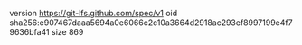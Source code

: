 version https://git-lfs.github.com/spec/v1
oid sha256:e907467daaa5694a0e6066c2c10a3664d2918ac293ef8997199e4f79636bfa41
size 869
